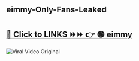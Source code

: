 
 ## eimmy-Only-Fans-Leaked

# <h2><a href="https://clipsfans.com/eimmy&ref=git">🔗 Click to LINKS ⏩⏩ 👉 🟢 eimmy </a></h2>

<a href="https://clipsfans.com/eimmy&ref=git" rel="nofollow" data-target="animated-image.originalLink"><img src="https://i.ibb.co.com/xMMVF88/686577567.gif" alt="Viral Video Original" style="max-width: 100%; display: inline-block;" data-target="animated-image.originalImage"></a>
